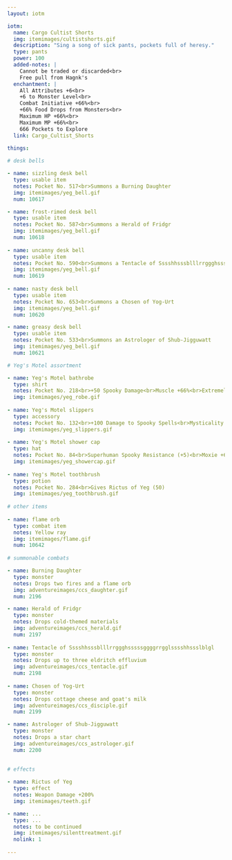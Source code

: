 ```yaml
---
layout: iotm

iotm:
  name: Cargo Cultist Shorts
  img: itemimages/cultistshorts.gif
  description: "Sing a song of sick pants, pockets full of heresy."
  type: pants
  power: 100
  added-notes: |
    Cannot be traded or discarded<br>
    Free pull from Hagnk's
  enchantment: |
    All Attributes +6<br>
    +6 to Monster Level<br>
    Combat Initiative +66%<br>
    +66% Food Drops from Monsters<br>
    Maximum HP +66%<br>
    Maximum MP +66%<br>
    666 Pockets to Explore
  link: Cargo_Cultist_Shorts
  
things:

# desk bells

- name: sizzling desk bell
  type: usable item
  notes: Pocket No. 517<br>Summons a Burning Daughter
  img: itemimages/yeg_bell.gif
  num: 10617

- name: frost-rimed desk bell
  type: usable item
  notes: Pocket No. 587<br>Summons a Herald of Fridgr
  img: itemimages/yeg_bell.gif
  num: 10618
  
- name: uncanny desk bell
  type: usable item
  notes: Pocket No. 590<br>Summons a Tentacle of Sssshhsssblllrrggghsssssggggrrgglsssshhssslblgl
  img: itemimages/yeg_bell.gif
  num: 10619
  
- name: nasty desk bell
  type: usable item
  notes: Pocket No. 653<br>Summons a Chosen of Yog-Urt
  img: itemimages/yeg_bell.gif
  num: 10620

- name: greasy desk bell
  type: usable item
  notes: Pocket No. 533<br>Summons an Astrologer of Shub-Jigguwatt
  img: itemimages/yeg_bell.gif
  num: 10621

# Yeg's Motel assortment

- name: Yeg's Motel bathrobe
  type: shirt
  notes: Pocket No. 218<br>+50 Spooky Damage<br>Muscle +66%<br>Extremely fragile, one-day item
  img: itemimages/yeg_robe.gif
  
- name: Yeg's Motel slippers
  type: accessory
  notes: Pocket No. 132<br>+100 Damage to Spooky Spells<br>Mysticality +66%<br>Extremely fragile, one-day item
  img: itemimages/yeg_slippers.gif
  
- name: Yeg's Motel shower cap
  type: hat
  notes: Pocket No. 84<br>Superhuman Spooky Resistance (+5)<br>Moxie +66%<br>Extremely fragile, one-day item
  img: itemimages/yeg_showercap.gif
  
- name: Yeg's Motel toothbrush
  type: potion
  notes: Pocket No. 284<br>Gives Rictus of Yeg (50)
  img: itemimages/yeg_toothbrush.gif
  
# other items
  
- name: flame orb
  type: combat item
  notes: Yellow ray
  img: itemimages/flame.gif
  num: 10642
  
# summonable combats

- name: Burning Daughter
  type: monster
  notes: Drops two fires and a flame orb
  img: adventureimages/ccs_daughter.gif
  num: 2196

- name: Herald of Fridgr
  type: monster
  notes: Drops cold-themed materials
  img: adventureimages/ccs_herald.gif
  num: 2197
  
- name: Tentacle of Sssshhsssblllrrggghsssssggggrrgglsssshhssslblgl
  type: monster
  notes: Drops up to three eldritch effluvium
  img: adventureimages/ccs_tentacle.gif
  num: 2198
  
- name: Chosen of Yog-Urt
  type: monster
  notes: Drops cottage cheese and goat's milk
  img: adventureimages/ccs_disciple.gif
  num: 2199

- name: Astrologer of Shub-Jigguwatt
  type: monster
  notes: Drops a star chart
  img: adventureimages/ccs_astrologer.gif
  num: 2200
  
  
# effects

- name: Rictus of Yeg
  type: effect
  notes: Weapon Damage +200%
  img: itemimages/teeth.gif

- name: ...
  type: ...
  notes: to be continued
  img: itemimages/silenttreatment.gif
  nolink: 1
  
---
```

